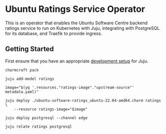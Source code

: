 # Ubuntu Ratings Service Operator

This is an operator that enables the Ubuntu Software Centre backend ratings service to run on
Kubernetes with Juju, integrating with PostgreSQL for its database, and Traefik to provide ingress.

## Getting Started

First ensure that you have an appropriate [development setup](https://juju.is/docs/sdk/dev-setup) for Juju.

```shell
charmcraft pack

juju add-model ratings

image="$(yq '.resources."ratings-image"."upstream-source"' metadata.yaml)"

juju deploy ./ubuntu-software-ratings_ubuntu-22.04-amd64.charm ratings \
    --resource ratings-image="$image"

juju deploy postgresql --channel edge 

juju relate ratings postgresql
```
